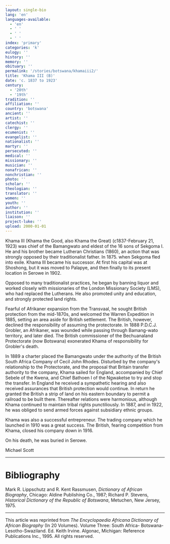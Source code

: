 ```yaml
---
layout: single-bio
lang: 'en'
languages-available:
  - 'en'
  - ' '
  - ' '
  - ' '
index: 'primary'
categories: 'k'
eulogy: ''
history: ''
memory: ''
obituary: ''
permalink: '/stories/botswana/khamaiii2/'
title: 'Khama III (B)'
date: 'c. 1837 to 1923'
century:
  - '20th'
  - '19th'
tradition: ''
affiliation: ''
country: 'botswana'
ancient: ''
artist: ''
catechist: ''
clergy: ''
ecumenist: ''
evangelist: ''
nationalist: ''
martyr: ''
persecuted: ''
medical: ''
missionary: ''
musician: ''
nonafrican: ''
nonchristian: ''
photo: ''
scholar: ''
theologian: ''
translator: ''
women: ''
youth: ''
author: ''
institution: ''
liaison: ''
project-luke: ''
upload: 2000-01-01
---
```



Khama III (Khama the Good, also Khama the Great) (c1837-February 21, 1923) was chief of the Bamangwato and eldest of the 16 sons of Sekgoma I. He and his brother became Lutheran Christians (1860), an action that was strongly opposed by their traditionalist father. In 1875. when Sekgoma fled into exile. Khama III became his successor. At first his capital was at Shoshong, but it was moved to Palapye, and then finally to its present location in Serowe in 1902.

Opposed to many traditionalist practices, he began by banning liquor and worked closely with missionaries of the London Missionary Society (LMS), who had replaced the Lutherans. He also promoted unity and education, and strongly protected land rights.

Fearful of Afrikaner expansion from the Transvaal, he sought British protection from the mid-1870s, and welcomed the Warren Expedition in 1885, setting an area aside for British settlement. The British, however, declined the responsibility of assuming the protectorate. In 1888 P.D.C.J. Grobler, an Afrikaner, was wounded while passing through Bamang-wato territory, and later died. The British commissioner of the Bechuanaland Protectorate (now Botswana) exonerated Khama of responsibility for Grobler's death.

In 1889 a charter placed the Bamangwato under the authority of the British South Africa Company of Cecil John Rhodes. Disturbed by the company's relationship to the Protectorate, and the proposal that Britain transfer authority to the company, Khama sailed for England, accompanied by Chief Sebele of the Kwena, and Chief Bathoen I of the Ngwaketse to try and stop the transfer. In England he received a sympathetic hearing and also received assurances that British protection would continue. In return he granted the British a strip of land on his eastern boundary to permit a railroad to be built there. Thereafter relations were harmonious, although Khama continued to maintain tribal rights punctiliously. In 1887, and in 1922, he was obliged to send armed forces against subsidiary ethnic groups.

Khama was also a successful entrepreneur. The trading company which he launched in 1910 was a great success. The British, fearing competition from Khama, closed his company down in 1916.

On his death, he was buried in Serowe.

Michael Scott

---

# Bibliography

Mark R. Lippschutz and R. Kent Rassmusen, *Dictionary of African Biography*, Chicago: Aldine Publishing Co., 1987; Richard P. Stevens, *Historical Dictionary of the Republic of Botswana*, Metuchen, New Jersey, 1975.

---

This article was reprinted from *The Encyclopaedia Africana Dictionary of African Biography* (In 20 Volumes). Volume Three: South Africa- Botswana-Lesotho-Swaziland. Ed. Keith Irvine. Algonac, Michigan: Reference Publications Inc., 1995.  All rights reserved.
